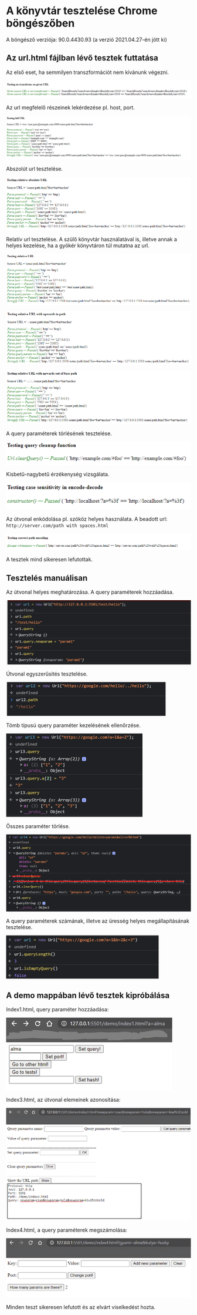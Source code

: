 # A könyvtár tesztelése Chrome böngészőben

A böngésző verziója: 90.0.4430.93 (a verzió 2021.04.27-én jött ki)

## Az url.html fájlban lévő tesztek futtatása

Az első eset, ha semmilyen transzformációt nem kívánunk végezni.

![](../img/chrome_test/1.png)

Az url megfelelő részeinek lekérdezése pl. host, port.

![](../img/chrome_test/2.png)

Abszolút url tesztelése.

![](../img/chrome_test/3.png)

Relatív url tesztelése. A szülő könyvtár használatával is, illetve annak a helyes kezelése, ha a gyökér könyvtáron túl mutatna az url.

![](../img/chrome_test/4.png)

![](../img/chrome_test/5.png)

![](../img/chrome_test/6.png)

A query paraméterek törlésének tesztelése.

![](../img/chrome_test/7.png)

Kisbetű-nagybetű érzékenység vizsgálata.

![](../img/chrome_test/8.png)

Az útvonal enkódolása pl. szóköz helyes használata.
A beadott url: `http://server.com/path with spaces.html`

![](../img/chrome_test/9.png)

A tesztek mind sikeresen lefutottak.

## Tesztelés manuálisan

Az útvonal helyes meghatározása.
A query paraméterek hozzáadása.

![](../img/chrome_test/10.png)


Útvonal egyszerűsítés tesztelése.

![](../img/chrome_test/11.png)

Tömb típusú query paraméter kezelésének ellenőrzése.

![](../img/chrome_test/12.png)

Összes paraméter törlése.

![](../img/chrome_test/13.png)

A query paraméterek számának, illetve az üresség helyes megállapításának tesztelése.

![](../img/chrome_test/14.png)

## A demo mappában lévő tesztek kipróbálása

Index1.html, query paraméter hozzáadása:

![](../img/chrome_test/15.png)

Index3.html, az útvonal elemeinek azonosítása:

![](../img/chrome_test/16.png)

Index4.html, a query paraméterek megszámolása:

![](../img/chrome_test/17.png)



Minden teszt sikeresen lefutott és az elvárt viselkedést hozta.